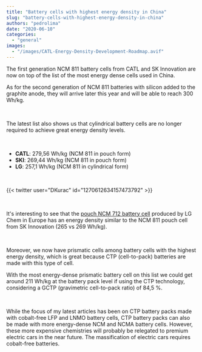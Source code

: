 ```yaml
---
title: "Battery cells with highest energy density in China"
slug: "battery-cells-with-highest-energy-density-in-china"
authors: "pedrolima"
date: "2020-06-10"
categories: 
  - "general"
images: 
  - "/images/CATL-Energy-Density-Development-Roadmap.avif"
---
```


The first generation NCM 811 battery cells from CATL and SK Innovation are now on top of the list of the most energy dense cells used in China.

As for the second generation of NCM 811 batteries with silicon added to the graphite anode, they will arrive later this year and will be able to reach 300 Wh/kg.

 

The latest list also shows us that cylindrical battery cells are no longer required to achieve great energy density levels.

 

- **CATL**: 279,56 Wh/kg (NCM 811 in pouch form)
- **SKI**: 269,44 Wh/kg (NCM 811 in pouch form)
- **LG**: 257,1 Wh/kg (NCM 811 in cylindrical form)

 

{{< twitter user="DKurac" id="1270612634157473792" >}}

 

It's interesting to see that the [pouch NCM 712 battery cell](/2020/06/05/lg-chem-started-ncm-712-battery-cells-production-last-year/) produced by LG Chem in Europe has an energy density similar to the NCM 811 pouch cell from SK Innovation (265 vs 269 Wh/kg).

 

Moreover, we now have prismatic cells among battery cells with the highest energy density, which is great because CTP (cell-to-pack) batteries are made with this type of cell.

With the most energy-dense prismatic battery cell on this list we could get around 211 Wh/kg at the battery pack level if using the CTP technology, considering a GCTP (gravimetric cell-to-pack ratio) of 84,5 %.

 

While the focus of my latest articles has been on CTP battery packs made with cobalt-free LFP and LNMO battery cells, CTP battery packs can also be made with more energy-dense NCM and NCMA battery cells. However, these more expensive chemistries will probably be relegated to premium electric cars in the near future. The massification of electric cars requires cobalt-free batteries.
